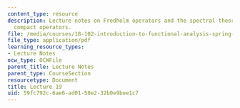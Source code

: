 ```yaml
---
content_type: resource
description: Lecture notes on Fredholm operators and the spectral theory of self-adjoint
  compact operators.
file: /media/courses/18-102-introduction-to-functional-analysis-spring-2009/59fc792c6ae6ad0150e232b0e9bee1c7_MIT18_102s09_lec19.pdf
file_type: application/pdf
learning_resource_types:
- Lecture Notes
ocw_type: OCWFile
parent_title: Lecture Notes
parent_type: CourseSection
resourcetype: Document
title: Lecture 19
uid: 59fc792c-6ae6-ad01-50e2-32b0e9bee1c7
---
```

